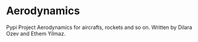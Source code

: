 # Aerodynamics
Pypi Project Aerodynamics for aircrafts, rockets and so on. Written by Dilara Ozev and Ethem Yilmaz.
